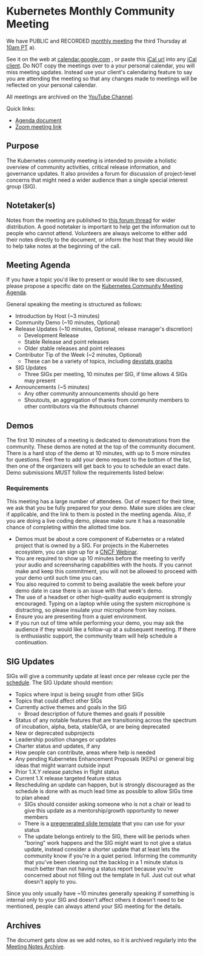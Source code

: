 # Kubernetes Monthly Community Meeting

We have PUBLIC and RECORDED [monthly meeting](https://zoom.us/my/kubernetescommunity) the third Thursday at [10am PT](http://www.thetimezoneconverter.com/?t=10:00&tz=PT%20%28Pacific%20Time%29)
a).
 
See it on the web at [calendar.google.com](https://calendar.google.com/calendar/embed?src=cgnt364vd8s86hr2phapfjc6uk%40group.calendar.google.com&ctz=America/Los_Angeles) , or paste this [iCal url](https://calendar.google.com/calendar/ical/cgnt364vd8s86hr2phapfjc6uk%40group.calendar.google.com/public/basic.ics) into any [iCal client](https://en.wikipedia.org/wiki/ICalendar). Do NOT copy the meetings over to a your personal calendar, you will miss meeting updates. Instead use your client's calendaring feature to say you are attending the meeting so that any changes made to meetings will be reflected on your personal calendar. 

All meetings are archived on the [YouTube Channel](https://www.youtube.com/playlist?list=PL69nYSiGNLP1pkHsbPjzAewvMgGUpkCnJ).

Quick links:

- [Agenda document](http://bit.ly/k8scommunity)
- [Zoom meeting link](https://zoom.us/my/kubernetescommunity)

## Purpose

The Kubernetes community meeting is intended to provide a holistic overview of community activities, critical release information, and governance updates. 
It also provides a forum for discussion of project-level concerns that might need a wider audience than a single special interest group (SIG).

## Notetaker(s)

Notes from the meeting are published to [this forum thread](https://discuss.kubernetes.io/t/kubernetes-weekly-community-meeting-notes/35/53) for wider distribution. 
A good notetaker is important to help get the information out to people who cannot attend. 
Volunteers are always welcome to either add their notes directly to the document, or inform the host that they would like to help take notes at the beginning of the call.

## Meeting Agenda

If you have a topic you'd like to present or would like to see discussed,
please propose a specific date on the [Kubernetes Community Meeting Agenda](http://bit.ly/k8scommunity).

General speaking the meeting is structured as follows:

- Introduction by Host (~3 minutes)
- Community Demo (~10 minutes, Optional)
- Release Updates (~10 minutes, Optional, release manager's discretion)
  - Development Release
  - Stable Release and point releases
  - Older stable releases and point releases
- Contributor Tip of the Week (~2 minutes, Optional)
  - These can be a variety of topics, including [devstats graphs](https://k8s.devstats.cncf.io/)
- SIG Updates
  - Three SIGs per meeting, 10 minutes per SIG, if time allows 4 SIGs may present 
- Announcements (~5 minutes)
  - Any other community announcements should go here
  - Shoutouts, an aggregation of thanks from community members to other contributors via the #shoutouts channel 

## Demos

The first 10 minutes of a meeting is dedicated to demonstrations from the community. 
These demos are noted at the top of the community document. 
There is a hard stop of the demo at 10 minutes, with up to 5 more minutes for questions.
Feel free to add your demo request to the bottom of the list, then one of the organizers will get back to you to schedule an exact date. 
Demo submissions MUST follow the requirements listed below: 

### Requirements

This meeting has a large number of attendees. 
Out of respect for their time, we ask that you be fully prepared for your demo. Make sure slides are clear if applicable, and the link to them is posted in the meeting agenda. 
Also, if you are doing a live coding demo, please make sure it has a reasonable chance of completing within the allotted time box.

- Demos must be about a core component of Kubernetes or a related project that is owned by a SIG. For projects in the Kubernetes ecosystem, you can sign up for a [CNCF Webinar](https://www.cncf.io/webinars/).
- You are required to show up 10 minutes before the meeting to verify your audio and screensharing capabilities with the hosts. If you cannot make and keep this commitment, you will not be allowed to proceed with your demo until such time you can.
- You also required to commit to being available the week before your demo date in case there is an issue with that week's demo.
- The use of a headset or other high-quality audio equipment is strongly encouraged. Typing on a laptop while using the system microphone is distracting, so please insulate your microphone from key noises.
- Ensure you are presenting from a quiet environment.
- If you run out of time while performing your demo, you may ask the audience if they would like a follow-up at a subsequent meeting. If there is enthusiastic support, the community team will help schedule a continuation.

## SIG Updates

SIGs will give a community update at least once per release cycle per the [schedule](https://docs.google.com/spreadsheets/d/1adztrJ05mQ_cjatYSnvyiy85KjuI6-GuXsRsP-T2R3k).
The SIG Update should mention:

- Topics where input is being sought from other SIGs
- Topics that could affect other SIGs
- Currently active themes and goals in the SIG
  - Broad description of future themes and goals if possible
- Status of any notable features that are transitioning across the spectrum of incubation, alpha, beta, stable/GA, or are being deprecated
- New or deprecated subprojects
- Leadership position changes or updates
- Charter status and updates, if any
- How people can contribute, areas where help is needed
- Any pending Kubernetes Enhancement Proposals (KEPs) or general big ideas that might warrant outside input
- Prior 1.X.Y release patches in flight status
- Current 1.X release targeted feature status
- Rescheduling an update can happen, but is strongly discouraged as the schedule is done with as much lead time as possible to allow SIGs time to plan ahead
  - SIGs should consider asking someone who is not a chair or lead to give this update as a mentorship/growth opportunity to newer members
  - There is a [pregenerated slide template](https://docs.google.com/presentation/d/1-nTvKCiqu9UvFYUeM6p6RIqHS5-H-u3_x-V4xj_eIWo/edit#slide=id.g401c104a3c_0_0) that you can use for your status
  - The update belongs entirely to the SIG, there will be periods when "boring" work happens and the SIG might want to not give a status update, instead consider a shorter update that at least lets the community know if you're in a quiet period. Informing the community that you've been clearing out the backlog in a 1 minute status is much better than not having a status report because you're concerned about not filling out the template in full. Just cut out what doesn't apply to you. 

Since you only usually have ~10 minutes generally speaking if something is internal only to your SIG and doesn't affect others it doesn't need to be mentioned, people can always attend your SIG meeting for the details.

## Archives

The document gets slow as we add notes, so it is archived regularly into the [Meeting Notes Archive](https://git.kubernetes.io/community/communication/meeting-notes-archive).
